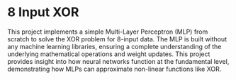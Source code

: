 # 8 Input XOR
This project implements a simple Multi-Layer Perceptron (MLP) from scratch to solve the XOR problem for 8-input data. The MLP is built without any machine learning libraries, ensuring a complete understanding of the underlying mathematical operations and weight updates. This project provides insight into how neural networks function at the fundamental level, demonstrating how MLPs can approximate non-linear functions like XOR.
